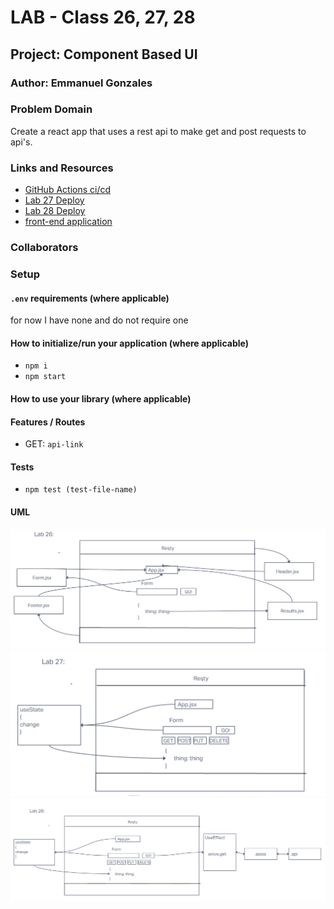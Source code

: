 # LAB - Class 26, 27, 28

## Project: Component Based UI

### Author: Emmanuel Gonzales

### Problem Domain  

Create a react app that uses a rest api to make get and post requests to api's.

### Links and Resources

- [GitHub Actions ci/cd](https://github.com/Emmanuel-Gonzales/resty/actions)
- [Lab 27 Deploy](https://codesandbox.io/p/github/Emmanuel-Gonzales/resty/state?workspaceId=7d26a6b1-1665-44a2-a043-5e0f3be0a916 )
- [Lab 28 Deploy](https://codesandbox.io/p/github/Emmanuel-Gonzales/resty/effect-hook?layout=%257B%2522sidebarPanel%2522%253A%2522EXPLORER%2522%252C%2522rootPanelGroup%2522%253A%257B%2522direction%2522%253A%2522horizontal%2522%252C%2522type%2522%253A%2522PANEL_GROUP%2522%252C%2522id%2522%253A%2522ROOT_LAYOUT%2522%252C%2522panels%2522%253A%255B%257B%2522type%2522%253A%2522PANEL_GROUP%2522%252C%2522direction%2522%253A%2522horizontal%2522%252C%2522id%2522%253A%2522EDITOR%2522%252C%2522panels%2522%253A%255B%257B%2522type%2522%253A%2522PANEL%2522%252C%2522panelType%2522%253A%2522TABS%2522%252C%2522id%2522%253A%2522cljmf0psz00gi356nbjn9spb0%2522%257D%255D%252C%2522sizes%2522%253A%255B100%255D%257D%252C%257B%2522type%2522%253A%2522PANEL_GROUP%2522%252C%2522direction%2522%253A%2522horizontal%2522%252C%2522id%2522%253A%2522DEVTOOLS%2522%252C%2522panels%2522%253A%255B%257B%2522type%2522%253A%2522PANEL%2522%252C%2522panelType%2522%253A%2522TABS%2522%252C%2522id%2522%253A%2522cljmf0psz00gk356nts7mjbcp%2522%257D%255D%252C%2522sizes%2522%253A%255B100%255D%257D%255D%252C%2522sizes%2522%253A%255B50%252C50%255D%257D%252C%2522tabbedPanels%2522%253A%257B%2522cljmf0psz00gi356nbjn9spb0%2522%253A%257B%2522tabs%2522%253A%255B%257B%2522id%2522%253A%2522cljmf0psz00gh356nat5lu9t4%2522%252C%2522mode%2522%253A%2522permanent%2522%252C%2522type%2522%253A%2522FILE%2522%252C%2522filepath%2522%253A%2522%252FREADME.md%2522%257D%255D%252C%2522id%2522%253A%2522cljmf0psz00gi356nbjn9spb0%2522%252C%2522activeTabId%2522%253A%2522cljmf0psz00gh356nat5lu9t4%2522%257D%252C%2522cljmf0psz00gk356nts7mjbcp%2522%253A%257B%2522id%2522%253A%2522cljmf0psz00gk356nts7mjbcp%2522%252C%2522activeTabId%2522%253A%2522cljmf10vj00vi356njrhdoyay%2522%252C%2522tabs%2522%253A%255B%257B%2522type%2522%253A%2522TASK_LOG%2522%252C%2522taskId%2522%253A%2522start%2522%252C%2522id%2522%253A%2522cljmf0thv00oo356nbwjks7vv%2522%252C%2522mode%2522%253A%2522permanent%2522%257D%252C%257B%2522type%2522%253A%2522TASK_PORT%2522%252C%2522taskId%2522%253A%2522start%2522%252C%2522port%2522%253A3000%252C%2522id%2522%253A%2522cljmf10vj00vi356njrhdoyay%2522%252C%2522mode%2522%253A%2522permanent%2522%252C%2522path%2522%253A%2522%252F%2522%257D%255D%257D%257D%252C%2522showDevtools%2522%253Atrue%252C%2522showSidebar%2522%253Atrue%252C%2522sidebarPanelSize%2522%253A15%257D)
- [front-end application](https://codesandbox.io/p/github/Emmanuel-Gonzales/resty/main?layout=%257B%2522sidebarPanel%2522%253A%2522EXPLORER%2522%252C%2522rootPanelGroup%2522%253A%257B%2522direction%2522%253A%2522horizontal%2522%252C%2522type%2522%253A%2522PANEL_GROUP%2522%252C%2522id%2522%253A%2522ROOT_LAYOUT%2522%252C%2522panels%2522%253A%255B%257B%2522type%2522%253A%2522PANEL_GROUP%2522%252C%2522direction%2522%253A%2522horizontal%2522%252C%2522id%2522%253A%2522EDITOR%2522%252C%2522panels%2522%253A%255B%257B%2522type%2522%253A%2522PANEL%2522%252C%2522panelType%2522%253A%2522TABS%2522%252C%2522id%2522%253A%2522cljf7bnjp000b356mnv5j4ksa%2522%257D%255D%252C%2522sizes%2522%253A%255B100%255D%257D%252C%257B%2522type%2522%253A%2522PANEL_GROUP%2522%252C%2522direction%2522%253A%2522horizontal%2522%252C%2522id%2522%253A%2522DEVTOOLS%2522%252C%2522panels%2522%253A%255B%257B%2522type%2522%253A%2522PANEL%2522%252C%2522panelType%2522%253A%2522TABS%2522%252C%2522id%2522%253A%2522cljf7bnjp000d356mg24y8fiz%2522%257D%255D%252C%2522sizes%2522%253A%255B100%255D%257D%255D%252C%2522sizes%2522%253A%255B50%252C50%255D%257D%252C%2522tabbedPanels%2522%253A%257B%2522cljf7bnjp000b356mnv5j4ksa%2522%253A%257B%2522id%2522%253A%2522cljf7bnjp000b356mnv5j4ksa%2522%252C%2522activeTabId%2522%253A%2522cljf7bnjo000a356mex0ss4m3%2522%252C%2522tabs%2522%253A%255B%257B%2522id%2522%253A%2522cljf7bnjo000a356mex0ss4m3%2522%252C%2522mode%2522%253A%2522permanent%2522%252C%2522type%2522%253A%2522FILE%2522%252C%2522filepath%2522%253A%2522%252FREADME.md%2522%257D%252C%257B%2522type%2522%253A%2522FILE%2522%252C%2522filepath%2522%253A%2522%252Fpublic%252Ffavicon.ico%2522%252C%2522id%2522%253A%2522cljf7ea7e00m6356mt0f976po%2522%252C%2522mode%2522%253A%2522temporary%2522%257D%255D%257D%252C%2522cljf7bnjp000d356mg24y8fiz%2522%253A%257B%2522id%2522%253A%2522cljf7bnjp000d356mg24y8fiz%2522%252C%2522activeTabId%2522%253A%2522cljf7ckoj00fy356ma2ez00i5%2522%252C%2522tabs%2522%253A%255B%257B%2522type%2522%253A%2522TASK_LOG%2522%252C%2522taskId%2522%253A%2522start%2522%252C%2522id%2522%253A%2522cljf7ceoq00bp356mqpzriyzd%2522%252C%2522mode%2522%253A%2522permanent%2522%257D%252C%257B%2522type%2522%253A%2522TASK_PORT%2522%252C%2522taskId%2522%253A%2522start%2522%252C%2522port%2522%253A3000%252C%2522id%2522%253A%2522cljf7ckoj00fy356ma2ez00i5%2522%252C%2522mode%2522%253A%2522permanent%2522%252C%2522path%2522%253A%2522%252F%2522%257D%255D%257D%257D%252C%2522showDevtools%2522%253Atrue%252C%2522showSidebar%2522%253Atrue%252C%2522sidebarPanelSize%2522%253A15%257D)

### Collaborators

### Setup

#### `.env` requirements (where applicable)

for now I have none and do not require one


#### How to initialize/run your application (where applicable)

- `npm i`
- `npm start`

#### How to use your library (where applicable)

#### Features / Routes

- GET: `api-link`

#### Tests

- `npm test (test-file-name)`

#### UML

![UML lab 26](./src/assets/uml-26.png)
![UML Lab 27](./src/assets/uml-27.png)
![UML Lab 28](./src/assets/uml-28.png)
